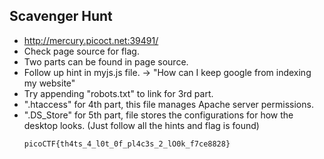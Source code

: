 ## Scavenger Hunt

* http://mercury.picoct.net:39491/
* Check page source for flag.
* Two parts can be found in page source.
* Follow up hint in myjs.js file. -> "How can I keep google from indexing my website"
* Try appending "robots.txt" to link for 3rd part.
* ".htaccess" for 4th part, this file manages Apache server permissions.
* ".DS_Store" for 5th part, file stores the configurations for how the desktop looks. (Just follow all the hints and flag is found)
	```
	picoCTF{th4ts_4_l0t_0f_pl4c3s_2_lO0k_f7ce8828}

	```
